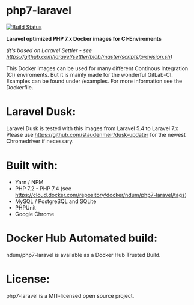 # php7-laravel

[![Build Status](https://travis-ci.org/ndum/php7-laravel.svg)](https://travis-ci.org/ndum/php7-laravel)

**Laravel optimized PHP 7.x Docker images for CI-Enviroments**

*(it's based on Laravel Settler - see https://github.com/laravel/settler/blob/master/scripts/provision.sh)*

This Docker images can be used for many different Continous Integration (CI) enviroments. 
But it is mainly made for the wonderful GitLab-CI. Examples can be found under /examples. For more information see the Dockerfile.

# Laravel Dusk:
Laravel Dusk is tested with this images from Laravel 5.4 to Laravel 7.x Please use https://github.com/staudenmeir/dusk-updater for the newest Chromedriver if necessary.

# Built with:
* Yarn / NPM
* PHP 7.2 - PHP 7.4 (see https://cloud.docker.com/repository/docker/ndum/php7-laravel/tags)
* MySQL / PostgreSQL and SQLite
* PHPUnit
* Google Chrome

# Docker Hub Automated build:
ndum/php7-laravel is available as a Docker Hub Trusted Build.

# License:
php7-laravel is a MIT-licensed open source project.

